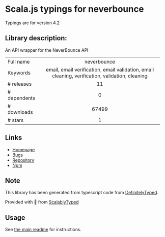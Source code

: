 
# Scala.js typings for neverbounce

Typings are for version 4.2

## Library description:
An API wrapper for the NeverBounce API

|                    |                 |
| ------------------ | :-------------: |
| Full name          | neverbounce |
| Keywords           | email, email verification, email validation, email cleaning, verification, validation, cleaning |
| # releases         | 11 |
| # dependents       | 0 |
| # downloads        | 67499 |
| # stars            | 1 |

## Links
- [Homepage](https://neverbounce.com)
- [Bugs](https://github.com/NeverBounce/NeverBounceApi-NodeJS/issues)
- [Repository](https://github.com/NeverBounce/NeverBounceApi-NodeJS)
- [Npm](https://www.npmjs.com/package/neverbounce)
    


## Note
This library has been generated from typescript code from [DefinitelyTyped](https://definitelytyped.org).

Provided with :purple_heart: from [ScalablyTyped](https://github.com/oyvindberg/ScalablyTyped)

## Usage
See [the main readme](../../readme.md) for instructions.


